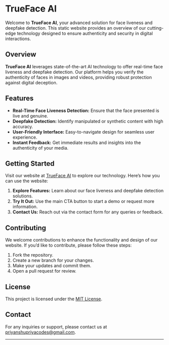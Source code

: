 # TrueFace AI

Welcome to **TrueFace AI**, your advanced solution for face liveness and deepfake detection. This static website provides an overview of our cutting-edge technology designed to ensure authenticity and security in digital interactions.

## Overview

**TrueFace AI** leverages state-of-the-art AI technology to offer real-time face liveness and deepfake detection. Our platform helps you verify the authenticity of faces in images and videos, providing robust protection against digital deception.

## Features

- **Real-Time Face Liveness Detection:** Ensure that the face presented is live and genuine.
- **Deepfake Detection:** Identify manipulated or synthetic content with high accuracy.
- **User-Friendly Interface:** Easy-to-navigate design for seamless user experience.
- **Instant Feedback:** Get immediate results and insights into the authenticity of your media.

## Getting Started

Visit our website at [TrueFace AI](https://priyanshu-priya.github.io/TrueFaceAi/) to explore our technology. Here’s how you can use the website:

1. **Explore Features:** Learn about our face liveness and deepfake detection solutions.
2. **Try It Out:** Use the main CTA button to start a demo or request more information.
3. **Contact Us:** Reach out via the contact form for any queries or feedback.

## Contributing

We welcome contributions to enhance the functionality and design of our website. If you’d like to contribute, please follow these steps:

1. Fork the repository.
2. Create a new branch for your changes.
3. Make your updates and commit them.
4. Open a pull request for review.

## License

This project is licensed under the [MIT License](LICENSE).

## Contact

For any inquiries or support, please contact us at [priyanshupriyacodes@gmail.com](mailto:priyanshupriyacodes@gmail.com).

---


